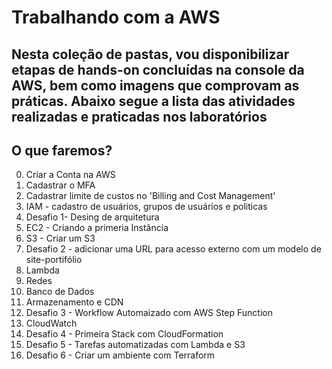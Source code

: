 # Trabalhando com a AWS

Nesta coleção de pastas, vou disponibilizar etapas de hands-on concluídas na console da AWS, bem como imagens que comprovam as práticas.
Abaixo segue a lista das atividades realizadas e praticadas nos laboratórios
--- 
## O que faremos?

0) Criar a Conta na AWS
1) Cadastrar o MFA
2) Cadastrar limite de custos no 'Billing and Cost Management' 
3) IAM - cadastro de usuários, grupos de usuários e politicas
4) Desafio 1- Desing de arquitetura
5) EC2 - Criando a primeria Instância
6) S3 - Criar um S3
7) Desafio 2 - adicionar uma URL para acesso externo com um modelo de site-portifólio
8) Lambda
9) Redes
10) Banco de Dados
11) Armazenamento e CDN
12) Desafio 3 - Workflow Automaizado com AWS Step Function
13) CloudWatch
14) Desafio 4 - Primeira Stack com CloudFormation
15) Desafio 5 - Tarefas automatizadas com Lambda e S3
16) Desafio 6 - Criar um ambiente com Terraform 

